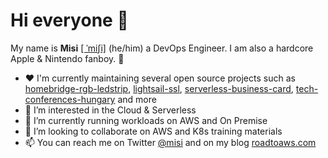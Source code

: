 # Hi everyone 👋

My name is **Misi** [[ ˈmiʃi]](http://ipa-reader.xyz/?text=%CB%88mi%CA%83i&voice=Joey) (he/him) a DevOps Engineer. I am also a hardcore Apple & Nintendo fanboy. 🤠

- ❤️ I'm currently maintaining several open source projects such as [homebridge-rgb-ledstrip](https://github.com/suhajda3/homebridge-rgb-ledstrip), [lightsail-ssl](https://github.com/suhajda3/lightsail-ssl), [serverless-business-card](https://github.com/suhajda3/serverless-business-card), [tech-conferences-hungary](https://github.com/suhajda3/tech-conferences-hungary) and more
- 👀 I’m interested in the Cloud & Serverless
- 🌱 I’m currently running workloads on AWS and On Premise
- 💞️ I’m looking to collaborate on AWS and K8s training materials
- 📫 You can reach me on Twitter [@misi](https://twitter.com/misi) and on my blog [roadtoaws.com](https://roadtoaws.com/)

<!---
suhajda3/suhajda3 is a ✨ special ✨ repository because its `README.md` (this file) appears on your GitHub profile.
You can click the Preview link to take a look at your changes.
--->
